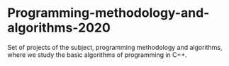 # Programming-methodology-and-algorithms-2020
Set of projects of the subject, programming methodology and algorithms, where we study the basic algorithms of programming in C++.
